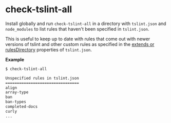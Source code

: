 # check-tslint-all

Install globally and run `check-tslint-all` in a directory with `tslint.json` and `node_modules` to
list rules that haven't been specified in `tslint.json`.

This is useful to keep up to date with rules that come out with newer versions of tslint and other custom rules
as specified in the [extends or rulesDirectory](https://palantir.github.io/tslint/usage/tslint-json/) properties of `tslint.json`.

**Example**

```sh
$ check-tslint-all

Unspecified rules in tslint.json
================================
align
array-type
ban
ban-types
completed-docs
curly
...
```
